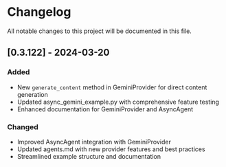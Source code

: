 # Changelog

All notable changes to this project will be documented in this file.

## [0.3.122] - 2024-03-20

### Added
- New `generate_content` method in GeminiProvider for direct content generation
- Updated async_gemini_example.py with comprehensive feature testing
- Enhanced documentation for GeminiProvider and AsyncAgent

### Changed
- Improved AsyncAgent integration with GeminiProvider
- Updated agents.md with new provider features and best practices
- Streamlined example structure and documentation